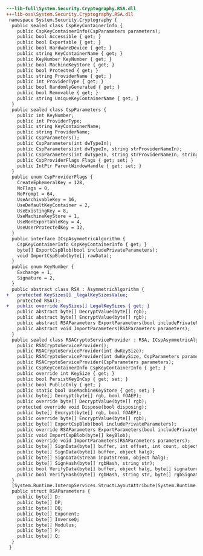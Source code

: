 ﻿```diff
---lib-full\System.Security.Cryptography.RSA.dll
+++lib-oss\System.Security.Cryptography.RSA.dll
 namespace System.Security.Cryptography {
  public sealed class CspKeyContainerInfo {
    public CspKeyContainerInfo(CspParameters parameters);
    public bool Accessible { get; }
    public bool Exportable { get; }
    public bool HardwareDevice { get; }
    public string KeyContainerName { get; }
    public KeyNumber KeyNumber { get; }
    public bool MachineKeyStore { get; }
    public bool Protected { get; }
    public string ProviderName { get; }
    public int ProviderType { get; }
    public bool RandomlyGenerated { get; }
    public bool Removable { get; }
    public string UniqueKeyContainerName { get; }
  }
  public sealed class CspParameters {
    public int KeyNumber;
    public int ProviderType;
    public string KeyContainerName;
    public string ProviderName;
    public CspParameters();
    public CspParameters(int dwTypeIn);
    public CspParameters(int dwTypeIn, string strProviderNameIn);
    public CspParameters(int dwTypeIn, string strProviderNameIn, string strContainerNameIn);
    public CspProviderFlags Flags { get; set; }
    public IntPtr ParentWindowHandle { get; set; }
  }
  public enum CspProviderFlags {
    CreateEphemeralKey = 128,
    NoFlags = 0,
    NoPrompt = 64,
    UseArchivableKey = 16,
    UseDefaultKeyContainer = 2,
    UseExistingKey = 8,
    UseMachineKeyStore = 1,
    UseNonExportableKey = 4,
    UseUserProtectedKey = 32,
  }
  public interface ICspAsymmetricAlgorithm {
    CspKeyContainerInfo CspKeyContainerInfo { get; }
    byte[] ExportCspBlob(bool includePrivateParameters);
    void ImportCspBlob(byte[] rawData);
  }
  public enum KeyNumber {
    Exchange = 1,
    Signature = 2,
  }
  public abstract class RSA : AsymmetricAlgorithm {
+   protected KeySizes[] _legalKeySizesValue;
    protected RSA();
+   public override KeySizes[] LegalKeySizes { get; }
    public abstract byte[] DecryptValue(byte[] rgb);
    public abstract byte[] EncryptValue(byte[] rgb);
    public abstract RSAParameters ExportParameters(bool includePrivateParameters);
    public abstract void ImportParameters(RSAParameters parameters);
  }
  public sealed class RSACryptoServiceProvider : RSA, ICspAsymmetricAlgorithm {
    public RSACryptoServiceProvider();
    public RSACryptoServiceProvider(int dwKeySize);
    public RSACryptoServiceProvider(int dwKeySize, CspParameters parameters);
    public RSACryptoServiceProvider(CspParameters parameters);
    public CspKeyContainerInfo CspKeyContainerInfo { get; }
    public override int KeySize { get; }
    public bool PersistKeyInCsp { get; set; }
    public bool PublicOnly { get; }
    public static bool UseMachineKeyStore { get; set; }
    public byte[] Decrypt(byte[] rgb, bool fOAEP);
    public override byte[] DecryptValue(byte[] rgb);
    protected override void Dispose(bool disposing);
    public byte[] Encrypt(byte[] rgb, bool fOAEP);
    public override byte[] EncryptValue(byte[] rgb);
    public byte[] ExportCspBlob(bool includePrivateParameters);
    public override RSAParameters ExportParameters(bool includePrivateParameters);
    public void ImportCspBlob(byte[] keyBlob);
    public override void ImportParameters(RSAParameters parameters);
    public byte[] SignData(byte[] buffer, int offset, int count, object halg);
    public byte[] SignData(byte[] buffer, object halg);
    public byte[] SignData(Stream inputStream, object halg);
    public byte[] SignHash(byte[] rgbHash, string str);
    public bool VerifyData(byte[] buffer, object halg, byte[] signature);
    public bool VerifyHash(byte[] rgbHash, string str, byte[] rgbSignature);
  }
  [System.Runtime.InteropServices.StructLayoutAttribute(System.Runtime.InteropServices.LayoutKind.Sequential)]
  public struct RSAParameters {
    public byte[] D;
    public byte[] DP;
    public byte[] DQ;
    public byte[] Exponent;
    public byte[] InverseQ;
    public byte[] Modulus;
    public byte[] P;
    public byte[] Q;
  }
 }
```
